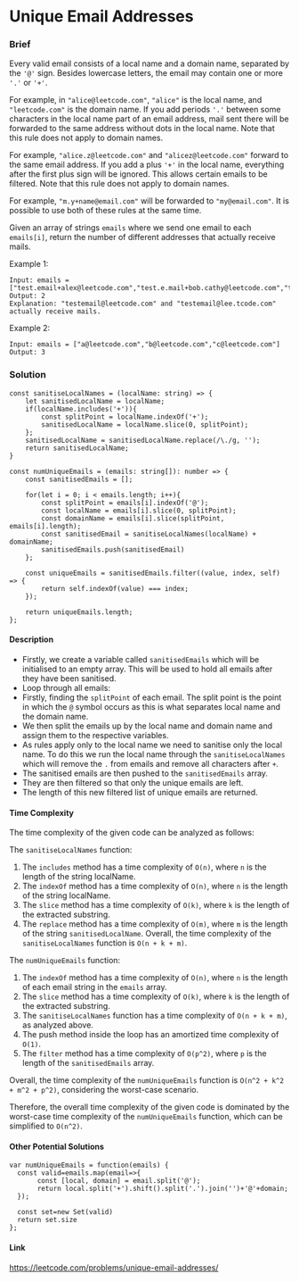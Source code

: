 # Unique Email Addresses

### Brief

Every valid email consists of a local name and a domain name, separated by the `'@'` sign. Besides lowercase letters, the email may contain one or more `'.'` or `'+'`.

For example, in `"alice@leetcode.com"`, `"alice"` is the local name, and `"leetcode.com"` is the domain name.
If you add periods `'.'` between some characters in the local name part of an email address, mail sent there will be forwarded to the same address without dots in the local name. Note that this rule does not apply to domain names.

For example, `"alice.z@leetcode.com"` and `"alicez@leetcode.com"` forward to the same email address.
If you add a plus `'+'` in the local name, everything after the first plus sign will be ignored. This allows certain emails to be filtered. Note that this rule does not apply to domain names.

For example, `"m.y+name@email.com"` will be forwarded to `"my@email.com"`.
It is possible to use both of these rules at the same time.

Given an array of strings `emails` where we send one email to each `emails[i]`, return the number of different addresses that actually receive mails.

Example 1:

```
Input: emails = ["test.email+alex@leetcode.com","test.e.mail+bob.cathy@leetcode.com","testemail+david@lee.tcode.com"]
Output: 2
Explanation: "testemail@leetcode.com" and "testemail@lee.tcode.com" actually receive mails.
```

Example 2:

```
Input: emails = ["a@leetcode.com","b@leetcode.com","c@leetcode.com"]
Output: 3
```

### Solution

```
const sanitiseLocalNames = (localName: string) => {
    let sanitisedLocalName = localName;
    if(localName.includes('+')){
        const splitPoint = localName.indexOf('+');
        sanitisedLocalName = localName.slice(0, splitPoint);
    };
    sanitisedLocalName = sanitisedLocalName.replace(/\./g, '');
    return sanitisedLocalName;
}

const numUniqueEmails = (emails: string[]): number => {
    const sanitisedEmails = [];

    for(let i = 0; i < emails.length; i++){
        const splitPoint = emails[i].indexOf('@');
        const localName = emails[i].slice(0, splitPoint);
        const domainName = emails[i].slice(splitPoint, emails[i].length);
        const sanitisedEmail = sanitiseLocalNames(localName) + domainName;
        sanitisedEmails.push(sanitisedEmail)
    };

    const uniqueEmails = sanitisedEmails.filter((value, index, self) => {
        return self.indexOf(value) === index;
    });

    return uniqueEmails.length;
};
```

#### Description

- Firstly, we create a variable called `sanitisedEmails` which will be initialised to an empty array. This will be used to hold all emails after they have been sanitised.
- Loop through all emails:
- Firstly, finding the `splitPoint` of each email. The split point is the point in which the `@` symbol occurs as this is what separates local name and the domain name.
- We then split the emails up by the local name and domain name and assign them to the respective variables.
- As rules apply only to the local name we need to sanitise only the local name. To do this we run the local name through the `sanitiseLocalNames` which will remove the `.` from emails and remove all characters after `+`.
- The sanitised emails are then pushed to the `sanitisedEmails` array.
- They are then filtered so that only the unique emails are left.
- The length of this new filtered list of unique emails are returned.

#### Time Complexity

The time complexity of the given code can be analyzed as follows:

The `sanitiseLocalNames` function:

1. The `includes` method has a time complexity of `O(n)`, where `n` is the length of the string localName.
2. The `indexOf` method has a time complexity of `O(n)`, where `n` is the length of the string localName.
3. The `slice` method has a time complexity of `O(k)`, where `k` is the length of the extracted substring.
4. The `replace` method has a time complexity of `O(m)`, where `m` is the length of the string `sanitisedLocalName`.
   Overall, the time complexity of the `sanitiseLocalNames` function is `O(n + k + m)`.

The `numUniqueEmails` function:

1. The `indexOf` method has a time complexity of `O(n)`, where `n` is the length of each email string in the `emails` array.
2. The `slice` method has a time complexity of `O(k)`, where `k` is the length of the extracted substring.
3. The `sanitiseLocalNames` function has a time complexity of `O(n + k + m)`, as analyzed above.
4. The push method inside the loop has an amortized time complexity of `O(1)`.
5. The `filter` method has a time complexity of `O(p^2)`, where `p` is the length of the `sanitisedEmails` array.

Overall, the time complexity of the `numUniqueEmails` function is `O(n^2 + k^2 + m^2 + p^2)`, considering the worst-case scenario.

Therefore, the overall time complexity of the given code is dominated by the worst-case time complexity of the `numUniqueEmails` function, which can be simplified to `O(n^2)`.

#### Other Potential Solutions

```
var numUniqueEmails = function(emails) {
  const valid=emails.map(email=>{
       const [local, domain] = email.split('@');
       return local.split('+').shift().split('.').join('')+'@'+domain;
  });

  const set=new Set(valid)
  return set.size
};

```

#### Link

https://leetcode.com/problems/unique-email-addresses/
